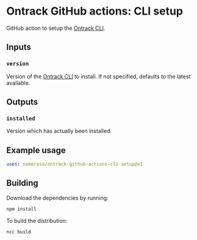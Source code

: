 # Ontrack GitHub actions: CLI setup

GitHub action to setup the [Ontrack CLI](https://github.com/nemerosa/ontrack-cli).

## Inputs

### `version`

Version of the [Ontrack CLI](https://github.com/nemerosa/ontrack-cli/releases) to install. If not specified, defaults to the latest available.

## Outputs

### `installed`

Version which has actually been installed.


## Example usage

```yaml
uses: nemerosa/ontrack-github-actions-cli-setup@v1
```

## Building

Download the dependencies by running:

```bash
npm install
```

To build the distribution:

```bash
ncc build
```
